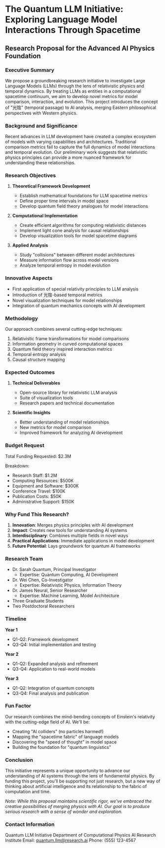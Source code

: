 # The Quantum LLM Initiative: Exploring Language Model Interactions Through Spacetime
## Research Proposal for the Advanced AI Physics Foundation

### Executive Summary
We propose a groundbreaking research initiative to investigate Large Language Models (LLMs) through the lens of relativistic physics and temporal dynamics. By treating LLMs as entities in a computational spacetime continuum, we aim to develop novel metrics for model comparison, interaction, and evolution. This project introduces the concept of "光陰" (temporal passage) to AI analysis, merging Eastern philosophical perspectives with Western physics.

### Background and Significance
Recent advances in LLM development have created a complex ecosystem of models with varying capabilities and architectures. Traditional comparison metrics fail to capture the full dynamics of model interactions and temporal evolution. Our preliminary work suggests that relativistic physics principles can provide a more nuanced framework for understanding these relationships.

### Research Objectives
1. **Theoretical Framework Development**
   - Establish mathematical foundations for LLM spacetime metrics
   - Define proper time intervals in model space
   - Develop quantum field theory analogues for model interactions

2. **Computational Implementation**
   - Create efficient algorithms for computing relativistic distances
   - Implement light cone analysis for causal relationships
   - Develop visualization tools for model spacetime diagrams

3. **Applied Analysis**
   - Study "collisions" between different model architectures
   - Measure information flow across model versions
   - Analyze temporal entropy in model evolution

### Innovative Aspects
- First application of special relativity principles to LLM analysis
- Introduction of 光陰-based temporal metrics
- Novel visualization techniques for model relationships
- Integration of quantum mechanics concepts with AI development

### Methodology
Our approach combines several cutting-edge techniques:
1. Relativistic frame transformations for model comparisons
2. Information geometry in curved computational spaces
3. Quantum field theory inspired interaction metrics
4. Temporal entropy analysis
5. Causal structure mapping

### Expected Outcomes
1. **Technical Deliverables**
   - Open-source library for relativistic LLM analysis
   - Suite of visualization tools
   - Research papers and technical documentation

2. **Scientific Insights**
   - Better understanding of model relationships
   - New metrics for model comparison
   - Improved framework for analyzing AI development

### Budget Request
Total Funding Requested: $2.3M

Breakdown:
- Research Staff: $1.2M
- Computing Resources: $500K
- Equipment and Software: $300K
- Conference Travel: $100K
- Publication Costs: $50K
- Administrative Support: $150K

### Why Fund This Research?
1. **Innovation**: Merges physics principles with AI development
2. **Impact**: Creates new tools for understanding AI systems
3. **Interdisciplinary**: Combines multiple fields in novel ways
4. **Practical Applications**: Immediate applications in model development
5. **Future Potential**: Lays groundwork for quantum AI frameworks

### Research Team
- Dr. Sarah Quantum, Principal Investigator
  - Expertise: Quantum Computing, AI Development
- Dr. Wei Chen, Co-Investigator
  - Expertise: Relativistic Physics, Information Theory
- Dr. James Neural, Senior Researcher
  - Expertise: Machine Learning, Model Architecture
- Three Graduate Students
- Two Postdoctoral Researchers

### Timeline
**Year 1**
- Q1-Q2: Framework development
- Q3-Q4: Initial implementation and testing

**Year 2**
- Q1-Q2: Expanded analysis and refinement
- Q3-Q4: Application to real-world models

**Year 3**
- Q1-Q2: Integration of quantum concepts
- Q3-Q4: Final analysis and publication

### Fun Factor
Our research combines the mind-bending concepts of Einstein's relativity with the cutting-edge field of AI. We'll be:
- Creating "AI colliders" (no particles harmed!)
- Mapping the "spacetime fabric" of language models
- Discovering the "speed of thought" in model space
- Building the foundation for "quantum linguistics"

### Conclusion
This initiative represents a unique opportunity to advance our understanding of AI systems through the lens of fundamental physics. By funding this project, you'll be supporting not just research, but a new way of thinking about artificial intelligence and its relationship to the fabric of computation and time.

*Note: While this proposal maintains scientific rigor, we've embraced the creative possibilities of merging physics with AI. Our goal is to produce serious research with a sense of wonder and exploration.*

### Contact Information
Quantum LLM Initiative
Department of Computational Physics
AI Research Institute
Email: quantum.llm@research.ai
Phone: (555) 123-4567
